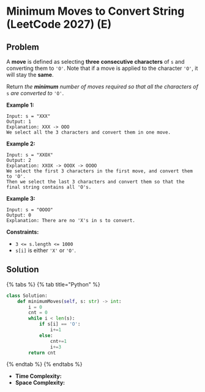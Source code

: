 # Minimum Moves to Convert String (LeetCode 2027) (E)

## Problem

A **move** is defined as selecting **three** **consecutive characters** of `s` and converting them to `'O'`. Note that if a move is applied to the character `'O'`, it will stay the **same**.

Return _the **minimum** number of moves required so that all the characters of_ `s` _are converted to_ `'O'`.

**Example 1:**

```
Input: s = "XXX"
Output: 1
Explanation: XXX -> OOO
We select all the 3 characters and convert them in one move.
```

**Example 2:**

```
Input: s = "XXOX"
Output: 2
Explanation: XXOX -> OOOX -> OOOO
We select the first 3 characters in the first move, and convert them to 'O'.
Then we select the last 3 characters and convert them so that the final string contains all 'O's.
```

**Example 3:**

```
Input: s = "OOOO"
Output: 0
Explanation: There are no 'X's in s to convert.
```

**Constraints:**

* `3 <= s.length <= 1000`
* `s[i]` is either `'X'` or `'O'`.

## Solution

{% tabs %}
{% tab title="Python" %}
```python
class Solution:
    def minimumMoves(self, s: str) -> int:
        i = 0
        cnt = 0
        while i < len(s):
            if s[i] == 'O':
                i+=1
            else:
                cnt+=1
                i+=3
        return cnt
```
{% endtab %}
{% endtabs %}

* **Time Complexity:**&#x20;
* **Space Complexity:**
